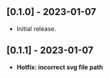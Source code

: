## [0.1.0] - 2023-01-07

- Initial release.

## [0.1.1] - 2023-01-07

- **Hotfix: incorrect svg file path**
